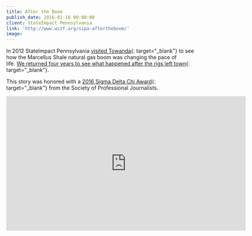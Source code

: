 ```yaml
---
title: After the Boom
publish_date: 2016-01-16 00:00:00
client: StateImpact Pennsylvania
link: 'http://www.witf.org/sipa-aftertheboom/'
image:
---
```


In 2012 StateImpact Pennsylvania [visited Towanda](https://stateimpact.npr.org/pennsylvania/boomtown/){: target="_blank"} to see how the Marcellus Shale natural gas boom was changing the pace of life.&nbsp;[We returned four years to see what happened after the rigs left town](http://www.witf.org/sipa-aftertheboom/){: target="_blank"}.&nbsp;

This story was honored with a [2016 Sigma Delta Chi Award](https://www.spj.org/news.asp?REF=1507){: target="_blank"} from the Society of Professional Journalists.&nbsp;

<div class="cms-embed" data-cms-embed="PGlmcmFtZSBzcmM9Imh0dHBzOi8vcGxheWVyLnZpbWVvLmNvbS92aWRlby8xNjg3NzI3ODciIHdpZHRoPSI2NDAiIGhlaWdodD0iMzYwIiBmcmFtZWJvcmRlcj0iMCIgYWxsb3dmdWxsc2NyZWVuPjwvaWZyYW1lPg=="><iframe src="https://player.vimeo.com/video/168772787" allowfullscreen="" width="640" height="360" frameborder="0"></iframe></div>

&nbsp;